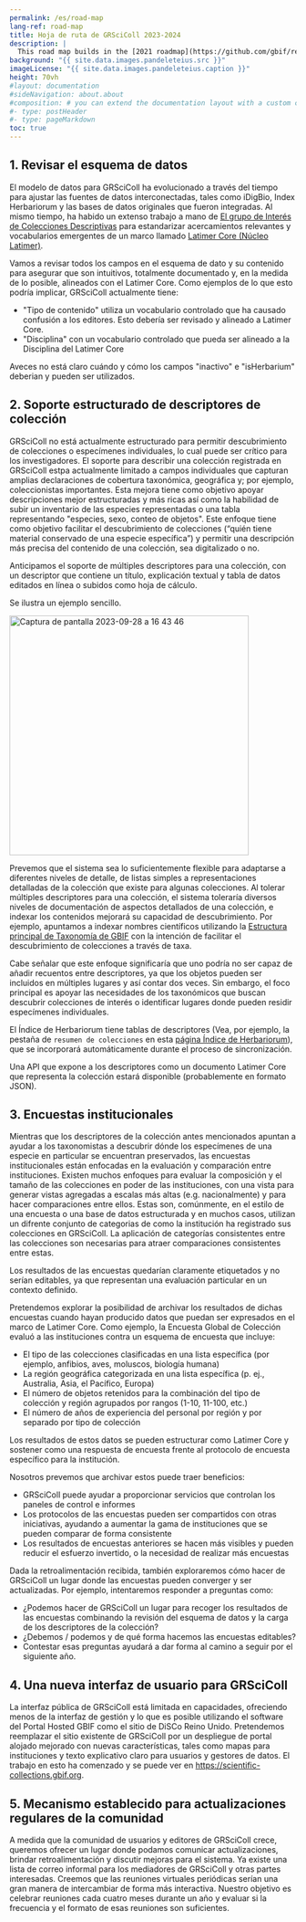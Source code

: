 ```yaml
---
permalink: /es/road-map
lang-ref: road-map
title: Hoja de ruta de GRSciColl 2023-2024
description: |
  This road map builds in the [2021 roadmap](https://github.com/gbif/registry/blob/dev/roadmap-grscicoll-2021.md) as well as the efforts in 2022 to build a community of editors an mediators.
background: "{{ site.data.images.pandeleteius.src }}"
imageLicense: "{{ site.data.images.pandeleteius.caption }}"
height: 70vh
#layout: documentation
#sideNavigation: about.about
#composition: # you can extend the documentation layout with a custom composition
#- type: postHeader
#- type: pageMarkdown
toc: true
---
```


## 1. Revisar el esquema de datos

El modelo de datos para GRSciColl ha evolucionado a través del tiempo para ajustar las fuentes de datos interconectadas, tales como iDigBio, Index Herbariorum y las bases de datos originales que fueron integradas. Al mismo tiempo, ha habido un extenso trabajo a mano de [El grupo de Interés de Colecciones Descriptivas](https://www.tdwg.org/community/cd/) para estandarizar acercamientos relevantes y vocabularios emergentes de un marco llamado [Latimer Core (Núcleo Latimer)](https://doi.org/10.3897/biss.6.91159).

Vamos a revisar todos los campos en el esquema de dato y su contenido para asegurar que son intuitivos, totalmente documentado y, en la medida de lo posible, alineados con el Latimer Core. Como ejemplos de lo que esto podría implicar, GRSciColl actualmente tiene:

- "Tipo de contenido" utiliza un vocabulario controlado que ha causado confusión a los editores. Esto debería ser revisado y alineado a Latimer Core.
- "Disciplina" con un vocabulario controlado que pueda ser alineado a la Disciplina del Latimer Core

Aveces no está claro cuándo y cómo los campos "inactivo" e "isHerbarium" deberian y pueden ser utilizados.

## 2. Soporte estructurado de descriptores de colección

GRSciColl no está actualmente estructurado para permitir descubrimiento de colecciones o especímenes individuales, lo cual puede ser crítico para los investigadores. El soporte para describir una colección registrada en GRSciColl estpa actualmente limitado a campos individuales que capturan amplias declaraciones de cobertura taxonómica, geográfica y; por ejemplo, coleccionistas importantes. Esta mejora tiene como objetivo apoyar descripciones mejor estructuradas y más ricas así como la habilidad de subir un inventario de las especies representadas o una tabla representando "especies, sexo, conteo de objetos". Este enfoque tiene como objetivo facilitar el descubrimiento de colecciones (“quién tiene material conservado de una especie específica”) y permitir una descripción más precisa del contenido de una colección, sea digitalizado o no.

Anticipamos el soporte de múltiples descriptores para una colección, con un descriptor que contiene un título, explicación textual y tabla de datos editados en línea o subidos como hoja de cálculo.

Se ilustra un ejemplo sencillo.

<img width="420" alt="Captura de pantalla 2023-09-28 a 16 43 46" src="https://github.com/gbif/registry/assets/7677271/459e7d2a-2ddb-4307-9e8f-fef88db96ace" />

Prevemos que el sistema sea lo suficientemente flexible para adaptarse a diferentes niveles de detalle, de listas simples a representaciones detalladas de la colección que existe para algunas colecciones. Al tolerar múltiples descriptores para una colección, el sistema toleraría diversos niveles de documentación de aspectos detallados de una colección, e indexar los contenidos mejorará su capacidad de descubrimiento. Por ejemplo, apuntamos a indexar nombres científicos utilizando la [Estructura principal de Taxonomía de GBIF](https://doi.org/10.15468/39omei) con la intención de facilitar el descubrimiento de colecciones a través de taxa.

Cabe señalar que este enfoque significaría que uno podría no ser capaz de añadir recuentos entre descriptores, ya que los objetos pueden ser incluidos en múltiples lugares y así contar dos veces. Sin embargo, el foco principal es apoyar las necesidades de los taxonómicos que buscan descubrir colecciones de interés o identificar lugares donde pueden residir especímenes individuales.

El Índice de Herbariorum tiene tablas de descriptores (Vea, por ejemplo, la pestaña de `resumen de colecciones` en esta [página Índice de Herbariorum](https://sweetgum.nybg.org/science/ih/herbarium-details/?irn=125976)), que se incorporará automáticamente durante el proceso de sincronización.

Una API que expone a los descriptores como un documento Latimer Core que representa la colección estará disponible (probablemente en formato JSON).

## 3. Encuestas institucionales

Mientras que los descriptores de la colección antes mencionados apuntan a ayudar a los taxonomistas a descubrir dónde los especímenes de una especie en particular se encuentran preservados, las encuestas institucionales están enfocadas en la evaluación y comparación entre instituciones. Existen muchos enfoques para evaluar la composición y el tamaño de las colecciones en poder de las instituciones, con una vista para generar vistas agregadas a escalas más altas (e.g. nacionalmente) y para hacer comparaciones entre ellos. Estas son, comúnmente, en el estilo de una encuesta o una base de datos estructurada y en muchos casos, utilizan un difrente conjunto de categorias de como la institución ha registrado sus colecciones en GRSciColl. La aplicación de categorías consistentes entre las colecciones son necesarias para atraer comparaciones consistentes entre estas.

Los resultados de las encuestas quedarían claramente etiquetados y no serían editables, ya que representan una evaluación particular en un contexto definido.

Pretendemos explorar la posibilidad de archivar los resultados de dichas encuestas cuando hayan producido datos que puedan ser expresados en el marco de Latimer Core. Como ejemplo, la Encuesta Global de Colección evaluó a las instituciones contra un esquema de encuesta que incluye:

- El tipo de las colecciones clasificadas en una lista específica (por ejemplo, anfibios, aves, moluscos, biología humana)
- La región geográfica categorizada en una lista específica (p. ej., Australia, Asia, el Pacífico, Europa)
- El número de objetos retenidos para la combinación del tipo de colección y región agrupados por rangos (1-10, 11-100, etc.)
- El número de años de experiencia del personal por región y por separado por tipo de colección

Los resultados de estos datos se pueden estructurar como Latimer Core y sostener como una respuesta de encuesta frente al protocolo de encuesta específico para la institución.

Nosotros prevemos que archivar estos puede traer beneficios:

- GRSciColl puede ayudar a proporcionar servicios que controlan los paneles de control e informes
- Los protocolos de las encuestas pueden ser compartidos con otras iniciativas, ayudando a aumentar la gama de instituciones que se pueden comparar de forma consistente
- Los resultados de encuestas anteriores se hacen más visibles y pueden reducir el esfuerzo invertido, o la necesidad de realizar más encuestas

Dada la retroalimentación recibida, también exploraremos cómo hacer de GRSciColl un lugar donde las encuestas pueden converger y ser actualizadas. Por ejemplo, intentaremos responder a preguntas como:

- ¿Podemos hacer de GRSciColl un lugar para recoger los resultados de las encuestas combinando la revisión del esquema de datos y la carga de los descriptores de la colección?
- ¿Debemos / podemos y de qué forma hacemos las encuestas editables?
- Contestar esas preguntas ayudará a dar forma al camino a seguir por el siguiente año.

## 4. Una nueva interfaz de usuario para GRSciColl

La interfaz pública de GRSciColl está limitada en capacidades, ofreciendo menos de la interfaz de gestión y lo que es posible utilizando el software del Portal Hosted GBIF como el sitio de DiSCo Reino Unido. Pretendemos reemplazar el sitio existente de GRSciColl por un despliegue de portal alojado mejorado con nuevas características, tales como mapas para instituciones y texto explicativo claro para usuarios y gestores de datos. El trabajo en esto ha comenzado y se puede ver en https://scientific-collections.gbif.org.

## 5. Mecanismo establecido para actualizaciones regulares de la comunidad

A medida que la comunidad de usuarios y editores de GRSciColl crece, queremos ofrecer un lugar donde podamos comunicar actualizaciones, brindar retroalimentación y discutir mejoras para el sistema. Ya existe una lista de correo informal para los mediadores de GRSciColl y otras partes interesadas. Creemos que las reuniones virtuales periódicas serían una gran manera de intercambiar de forma más interactiva. Nuestro objetivo es celebrar reuniones cada cuatro meses durante un año y evaluar si la frecuencia y el formato de esas reuniones son suficientes.
